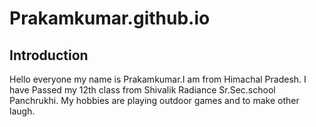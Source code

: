 # Prakamkumar.github.io
## Introduction 

Hello everyone my name is Prakamkumar.I am from Himachal Pradesh. I have Passed my 12th class from Shivalik Radiance Sr.Sec.school Panchrukhi. My hobbies are playing outdoor games and to make other laugh.
